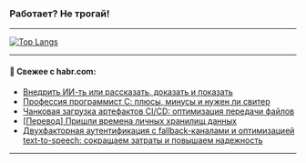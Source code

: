 ### Работает? Не трогай!

---
<!--
#### 🛠️ Technical stack:

![Java](https://img.shields.io/badge/Java-informational?logo=Oracle&style=flat&logoColor=white&color=FF4500)
![Kotlin](https://img.shields.io/badge/Kotlin-informational?logo=Kotlin&style=flat&logoColor=white&color=774D97)
![TS](https://img.shields.io/badge/TypeScript-informational?logo=typeScript&style=flat&logoColor=black&color=017acc)
![Python](https://img.shields.io/badge/Python-informational?logo=Python&style=flat&logoColor=black&color=ffdd54) <br>
![Spring](https://img.shields.io/badge/Spring-informational?logo=Spring&style=flat&logoColor=white&color=6DB33F) 
![SpringBoot](https://img.shields.io/badge/SpringBoot-informational?logo=SpringBoot&style=flat&logoColor=white&color=6DB33F)
![Nest](https://img.shields.io/badge/NestJS-informational?logo=NestJS&style=flat&logoColor=white&color=E0234E) 
![NodeJS](https://img.shields.io/badge/NodeJS-informational?logo=node.js&style=flat&logoColor=white&color=70A760)<br>
![PostgreSQL](https://img.shields.io/badge/PostgreSQL-informational?logo=PostgreSQL&style=flat&logoColor=white&color=DAA520)
![MongoDB](https://img.shields.io/badge/MongoDB-informational?logo=MongoDB&style=flat&logoColor=white&color=870000)
![Apache](https://img.shields.io/badge/Apache-informational?logo=apache&style=flat&logoColor=white&color=f74e28)

___ 
-->

<!--- #### 🛠️ : --->

[![Top Langs](https://github-readme-stats-82jvfl3w3-advtsettinggmailcoms-projects.vercel.app/api/top-langs/?username=zloylis&langs_count=10&hide_title=true&title_color=e6edf3&size_weight=0.5&count_weight=0.5&layout=compact&hide_progress=true&hide_border=true&theme=dracula&hide=css,makefile,cmake)](https://github.com/zloylis)

<!---


####  :octocat:&nbsp;&nbsp; Статистика:

![GitHub stats](https://github-readme-stats-u2qms2cxw-advtsettinggmailcoms-projects.vercel.app/api?username=zloylis&show_icons=true&hide_border=true&theme=dracula&title_color=e6edf3&include_all_commits=true&count_private=true&hide_rank=false&hide_title=true&rank_icon=github)
-->
---

#### 💬 Свежее с habr.com:

<!-- BLOG-POST-LIST:START -->
- [Внедрить ИИ-ть или рассказать, доказать и показать](https://habr.com/ru/articles/955414/?utm_source=habrahabr&utm_medium=rss&utm_campaign=955414)
- [Профессия программист С: плюсы, минусы и нужен ли свитер](https://habr.com/ru/companies/postgrespro/articles/955384/?utm_source=habrahabr&utm_medium=rss&utm_campaign=955384)
- [Чанковая загрузка артефактов CI/CD: оптимизация передачи файлов](https://habr.com/ru/companies/astralinux/articles/955392/?utm_source=habrahabr&utm_medium=rss&utm_campaign=955392)
- [[Перевод] Пришли времена личных хранилищ данных](https://habr.com/ru/companies/ruvds/articles/954478/?utm_source=habrahabr&utm_medium=rss&utm_campaign=954478)
- [Двухфакторная аутентификация с fallback-каналами и оптимизацией text-to-speech: сокращаем затраты и повышаем надежность](https://habr.com/ru/companies/ru_mts/articles/954706/?utm_source=habrahabr&utm_medium=rss&utm_campaign=954706)
<!-- BLOG-POST-LIST:END -->

---
